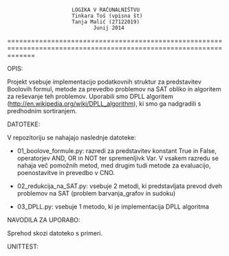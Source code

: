 						 LOGIKA V RAČUNALNIŠTVU 
						 Tinkara Toš (vpisna št)
						 Tanja Malić (27122019)
					    		Junij 2014
===================================================================================================================

OPIS:

Projekt vsebuje implementacijo podatkovnih struktur za predstavitev Boolovih formul, metode za prevedbo 
problemov na SAT obliko in algoritem za reševanje teh problemov. Uporabili smo DPLL algoritem 
(http://en.wikipedia.org/wiki/DPLL_algorithm), ki smo ga nadgradili s predhodnim sortiranjem.

DATOTEKE:

V repozitoriju se nahajajo naslednje datoteke:
- 01_boolove_formule.py: razredi za predstavitev konstant True in False, operatorjev AND, OR in NOT ter spremenljivk Var. 
   V vsakem razredu se nahaja več pomožnih metod, med drugim tudi metode za evaluacijo, poenostavitve in prevedbo v CNO.
   
- 02_redukcija_na_SAT.py: vsebuje 2 metodi, ki predstavljata prevod dveh problemov na SAT (problem barvanja_grafov in sudoku)

- 03_DPLL.py: vsebuje 1 metodo, ki je implementacija DPLL algoritma

NAVODILA ZA UPORABO:

Sprehod skozi datoteko s primeri.

UNITTEST:


   

 
 

